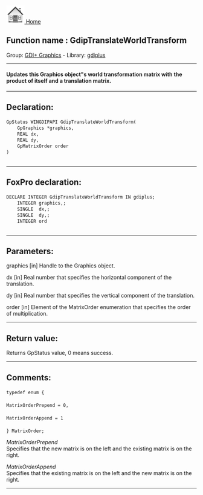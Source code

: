 [<img src="../../images/home.png"> Home ](https://github.com/VFPX/Win32API)  

## Function name : GdipTranslateWorldTransform
Group: [GDI+ Graphics](../../functions_group.md#GDIplus_Graphics)  -  Library: [gdiplus](../../../libraries.md#gdiplus)  
***  


#### Updates this Graphics object"s world transformation matrix with the product of itself and a translation matrix.
***  


## Declaration:
```foxpro  
GpStatus WINGDIPAPI GdipTranslateWorldTransform(
	GpGraphics *graphics,
	REAL dx,
	REAL dy,
	GpMatrixOrder order
)
  
```  
***  


## FoxPro declaration:
```foxpro  
DECLARE INTEGER GdipTranslateWorldTransform IN gdiplus;
	INTEGER graphics,;
	SINGLE  dx,;
	SINGLE  dy,;
	INTEGER ord
  
```  
***  


## Parameters:
graphics
[in] Handle to the Graphics object.

dx
[in] Real number that specifies the horizontal component of the translation. 

dy
[in] Real number that specifies the vertical component of the translation. 

order
[in] Element of the MatrixOrder enumeration that specifies the order of multiplication.  
***  


## Return value:
Returns GpStatus value, 0 means success.  
***  


## Comments:
<code>typedef enum {  
    MatrixOrderPrepend = 0,  
    MatrixOrderAppend = 1  
} MatrixOrder;</code>  
  
<Em>MatrixOrderPrepend</Em>  
Specifies that the new matrix is on the left and the existing matrix is on the right.   
  
<Em>MatrixOrderAppend</Em>  
Specifies that the existing matrix is on the left and the new matrix is on the right.  
  
***  

